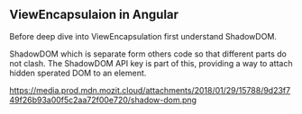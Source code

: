 
## ViewEncapsulaion in Angular

Before deep dive into ViewEncapsulation first understand ShadowDOM.

ShadowDOM which is separate form others code so that different parts do not clash.
The ShadowDOM API key is part of this, providing a way to attach hidden sperated DOM to an element.

https://media.prod.mdn.mozit.cloud/attachments/2018/01/29/15788/9d23f749f26b93a00f5c2aa72f00e720/shadow-dom.png
